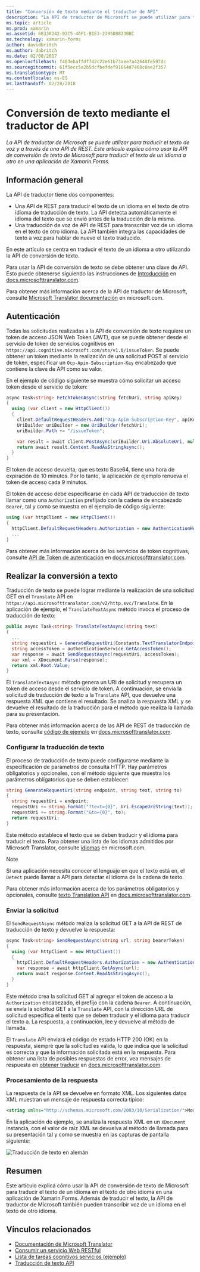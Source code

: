 ```yaml
---
title: "Conversión de texto mediante el traductor de API"
description: "La API de traductor de Microsoft se puede utilizar para traducir el texto de voz y a través de una API de REST. Este artículo explica cómo usar la API de conversión de texto de Microsoft para traducir el texto de un idioma a otro en una aplicación de Xamarin.Forms."
ms.topic: article
ms.prod: xamarin
ms.assetid: 68330242-92C5-46F1-B1E3-2395D8823B0C
ms.technology: xamarin-forms
author: davidbritch
ms.author: dabritch
ms.date: 02/08/2017
ms.openlocfilehash: f403ebaffdf742c22e61b73aee7a42648fe597dc
ms.sourcegitcommit: 61f5ecc5a2b5dcfbefdef91664d7460c0ee2f357
ms.translationtype: MT
ms.contentlocale: es-ES
ms.lasthandoff: 02/28/2018
---
```

# <a name="text-translation-using-the-translator-api"></a>Conversión de texto mediante el traductor de API

_La API de traductor de Microsoft se puede utilizar para traducir el texto de voz y a través de una API de REST. Este artículo explica cómo usar la API de conversión de texto de Microsoft para traducir el texto de un idioma a otro en una aplicación de Xamarin.Forms._

## <a name="overview"></a>Información general

La API de traductor tiene dos componentes:

- Una API de REST para traducir el texto de un idioma en el texto de otro idioma de traducción de texto. La API detecta automáticamente el idioma del texto que se envió antes de la traducción de la misma.
- Una traducción de voz de API de REST para transcribir voz de un idioma en el texto de otro idioma. La API también integra las capacidades de texto a voz para hablar de nuevo el texto traducido.

En este artículo se centra en traducir el texto de un idioma a otro utilizando la API de conversión de texto.

Para usar la API de conversión de texto se debe obtener una clave de API. Esto puede obtenerse siguiendo las instrucciones de [Introducción](http://docs.microsofttranslator.com/text-translate.html) en [docs.microsofttranslator.com](http://docs.microsofttranslator.com/).

Para obtener más información acerca de la API de traductor de Microsoft, consulte [Microsoft Translator documentación](https://www.microsoft.com/cognitive-services/translator-api/documentation/TranslatorInfo/overview) en microsoft.com.

## <a name="authentication"></a>Autenticación

Todas las solicitudes realizadas a la API de conversión de texto requiere un token de acceso JSON Web Token (JWT), que se puede obtener desde el servicio de token de servicios cognitivos en `https://api.cognitive.microsoft.com/sts/v1.0/issueToken`. Se puede obtener un token mediante la realización de una solicitud POST al servicio de token, especificar un `Ocp-Apim-Subscription-Key` encabezado que contiene la clave de API como su valor.

En el ejemplo de código siguiente se muestra cómo solicitar un acceso token desde el servicio de token:

```csharp
async Task<string> FetchTokenAsync(string fetchUri, string apiKey)
{
  using (var client = new HttpClient())
  {
    client.DefaultRequestHeaders.Add("Ocp-Apim-Subscription-Key", apiKey);
    UriBuilder uriBuilder = new UriBuilder(fetchUri);
    uriBuilder.Path += "/issueToken";

    var result = await client.PostAsync(uriBuilder.Uri.AbsoluteUri, null);
    return await result.Content.ReadAsStringAsync();
  }
}
```

El token de acceso devuelta, que es texto Base64, tiene una hora de expiración de 10 minutos. Por lo tanto, la aplicación de ejemplo renueva el token de acceso cada 9 minutos.

El token de acceso debe especificarse en cada API de traducción de texto llamar como una `Authorization` prefijado con la cadena de encabezado `Bearer`, tal y como se muestra en el ejemplo de código siguiente:

```csharp
using (var httpClient = new HttpClient())
{
  httpClient.DefaultRequestHeaders.Authorization = new AuthenticationHeaderValue("Bearer", bearerToken);
  ...
}  
```

Para obtener más información acerca de los servicios de token cognitivas, consulte [API de Token de autenticación](http://docs.microsofttranslator.com/oauth-token.html) en [docs.microsofttranslator.com](http://docs.microsofttranslator.com/).

## <a name="performing-text-translation"></a>Realizar la conversión a texto

Traducción de texto se puede lograr mediante la realización de una solicitud GET en el `Translate` API en `https://api.microsofttranslator.com/v2/http.svc/Translate`. En la aplicación de ejemplo, el `TranslateTextAsync` método invoca el proceso de traducción de texto:

```csharp
public async Task<string> TranslateTextAsync(string text)
{
  ...
  string requestUri = GenerateRequestUri(Constants.TextTranslatorEndpoint, text, "en", "de");
  string accessToken = authenticationService.GetAccessToken();
  var response = await SendRequestAsync(requestUri, accessToken);
  var xml = XDocument.Parse(response);
  return xml.Root.Value;
}
```

El `TranslateTextAsync` método genera un URI de solicitud y recupera un token de acceso desde el servicio de token. A continuación, se envía la solicitud de traducción de texto a la `Translate` API, que devuelve una respuesta XML que contiene el resultado. Se analiza la respuesta XML y se devuelve el resultado de la traducción para el método que realiza la llamada para su presentación.

Para obtener más información acerca de las API de REST de traducción de texto, consulte [código de ejemplo](http://docs.microsofttranslator.com/text-translate.html#/default) en [docs.microsofttranslator.com](http://docs.microsofttranslator.com/).

### <a name="configuring-text-translation"></a>Configurar la traducción de texto

El proceso de traducción de texto puede configurarse mediante la especificación de parámetros de consulta HTTP. Hay parámetros obligatorios y opcionales, con el método siguiente que muestra los parámetros obligatorios que se deben establecer:

```csharp
string GenerateRequestUri(string endpoint, string text, string to)
{
  string requestUri = endpoint;
  requestUri += string.Format("?text={0}", Uri.EscapeUriString(text));
  requestUri += string.Format("&to={0}", to);
  return requestUri;
}
```

Este método establece el texto que se deben traducir y el idioma para traducir el texto. Para obtener una lista de los idiomas admitidos por Microsoft Translator, consulte [idiomas](https://www.microsoft.com/translator/languages.aspx) en microsoft.com.

> [!NOTE]
> Si una aplicación necesita conocer el lenguaje en que el texto está en, el `Detect` puede llamar a API para detectar el idioma de la cadena de texto.

Para obtener más información acerca de los parámetros obligatorios y opcionales, consulte [texto Translation API](http://docs.microsofttranslator.com/text-translate.html#!/default/get_Translate) en [docs.microsofttranslator.com](http://docs.microsofttranslator.com/).

### <a name="sending-the-request"></a>Enviar la solicitud

El `SendRequestAsync` método realiza la solicitud GET a la API de REST de traducción de texto y devuelve la respuesta:

```csharp
async Task<string> SendRequestAsync(string url, string bearerToken)
{
  using (var httpClient = new HttpClient())
  {
    httpClient.DefaultRequestHeaders.Authorization = new AuthenticationHeaderValue("Bearer", bearerToken);
    var response = await httpClient.GetAsync(url);
    return await response.Content.ReadAsStringAsync();
  }
}
```

Este método crea la solicitud GET al agregar el token de acceso a la `Authorization` encabezado, el prefijo con la cadena `Bearer`. A continuación, se envía la solicitud GET a la `Translate` API, con la dirección URL de solicitud especifica el texto que se deben traducir y el idioma para traducir el texto a. La respuesta, a continuación, lee y devuelve al método de llamada.

El `Translate` API enviará el código de estado HTTP 200 (OK) en la respuesta, siempre que la solicitud es válida, lo que indica que la solicitud es correcta y que la información solicitada está en la respuesta. Para obtener una lista de posibles respuestas de error, vea mensajes de respuesta en [obtener traducir](http://docs.microsofttranslator.com/text-translate.html#!/default/get_Translate) en [docs.microsofttranslator.com](http://docs.microsofttranslator.com/).

### <a name="processing-the-response"></a>Procesamiento de la respuesta

La respuesta de la API se devuelve en formato XML. Los siguientes datos XML muestran un mensaje de respuesta correcta típico:

```xml
<string xmlns="http://schemas.microsoft.com/2003/10/Serialization/">Morgen kaufen gehen ein</string>
```

En la aplicación de ejemplo, se analiza la respuesta XML en un `XDocument` instancia, con el valor de raíz XML se devuelva al método de llamada para su presentación tal y como se muestra en las capturas de pantalla siguiente:

![](text-translation-images/text-translation.png "Traducción de texto en alemán")

## <a name="summary"></a>Resumen

Este artículo explica cómo usar la API de conversión de texto de Microsoft para traducir el texto de un idioma en el texto de otro idioma en una aplicación de Xamarin.Forms. Además de traducir el texto, la API de traductor de Microsoft también pueden transcribir voz de un idioma en el texto de otro idioma.



## <a name="related-links"></a>Vínculos relacionados

- [Documentación de Microsoft Translator](https://www.microsoft.com/cognitive-services/translator-api/documentation/TranslatorInfo/overview)
- [Consumir un servicio Web RESTful](~/xamarin-forms/data-cloud/consuming/rest.md)
- [Lista de tareas cognitivos servicios (ejemplo)](https://developer.xamarin.com/samples/xamarin-forms/WebServices/TodoCognitiveServices/)
- [Traducción de texto API](http://docs.microsofttranslator.com/text-translate.html)
